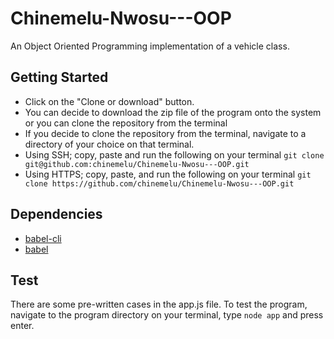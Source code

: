 # Chinemelu-Nwosu---OOP

An Object Oriented Programming implementation of a vehicle class. 

## Getting Started
* Click on the "Clone or download" button.
* You can decide to download the zip file of the program onto the system or you can clone the repository from the terminal
* If you decide to clone the repository from the terminal, navigate to a directory of your choice on that terminal.
* Using SSH; copy, paste and run the following on your terminal `git clone git@github.com:chinemelu/Chinemelu-Nwosu---OOP.git`
* Using HTTPS; copy, paste, and run the following on your terminal `git clone https://github.com/chinemelu/Chinemelu-Nwosu---OOP.git`

## Dependencies 
* [babel-cli](https://babeljs.io/docs/usage/cli/)
* [babel](https://babeljs.io/docs/plugins/preset-es2015/)

## Test
There are some pre-written cases in the app.js file. To test the program, navigate to the program directory on your terminal, type `node app` and press enter.
